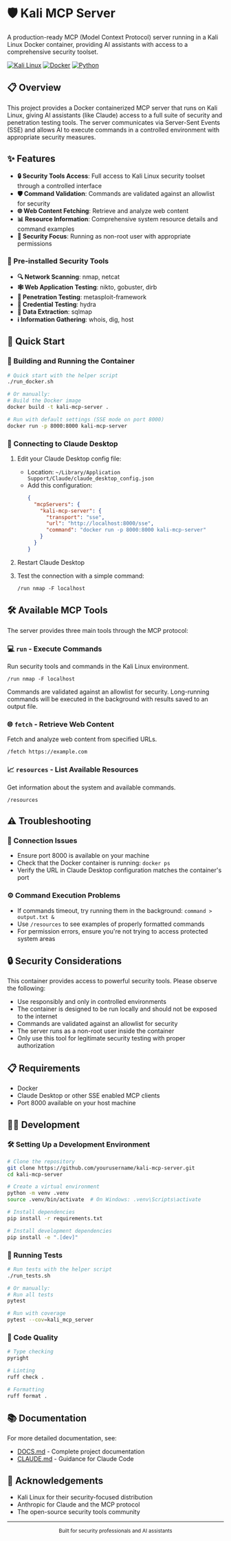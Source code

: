 # 🛡️ Kali MCP Server

A production-ready MCP (Model Context Protocol) server running in a Kali Linux Docker container, providing AI assistants with access to a comprehensive security toolset.

[![Kali Linux](https://img.shields.io/badge/Kali_Linux-557C94?style=for-the-badge&logo=kali-linux&logoColor=white)](https://www.kali.org/)
[![Docker](https://img.shields.io/badge/Docker-2496ED?style=for-the-badge&logo=docker&logoColor=white)](https://www.docker.com/)
[![Python](https://img.shields.io/badge/Python-3776AB?style=for-the-badge&logo=python&logoColor=white)](https://www.python.org/)

## 📋 Overview

This project provides a Docker containerized MCP server that runs on Kali Linux, giving AI assistants (like Claude) access to a full suite of security and penetration testing tools. The server communicates via Server-Sent Events (SSE) and allows AI to execute commands in a controlled environment with appropriate security measures.

## ✨ Features

- **🔒 Security Tools Access**: Full access to Kali Linux security toolset through a controlled interface
- **🛡️ Command Validation**: Commands are validated against an allowlist for security
- **🌐 Web Content Fetching**: Retrieve and analyze web content
- **📊 Resource Information**: Comprehensive system resource details and command examples
- **👤 Security Focus**: Running as non-root user with appropriate permissions

### 🔧 Pre-installed Security Tools

- **🔍 Network Scanning**: nmap, netcat
- **🕸️ Web Application Testing**: nikto, gobuster, dirb
- **🧪 Penetration Testing**: metasploit-framework
- **🔑 Credential Testing**: hydra
- **💉 Data Extraction**: sqlmap
- **ℹ️ Information Gathering**: whois, dig, host

## 🚀 Quick Start

### 🐳 Building and Running the Container

```bash
# Quick start with the helper script
./run_docker.sh

# Or manually:
# Build the Docker image
docker build -t kali-mcp-server .

# Run with default settings (SSE mode on port 8000)
docker run -p 8000:8000 kali-mcp-server
```

### 🔌 Connecting to Claude Desktop

1. Edit your Claude Desktop config file:
   - Location: `~/Library/Application Support/Claude/claude_desktop_config.json`
   - Add this configuration:
     ```json
     {
       "mcpServers": {
         "kali-mcp-server": {
           "transport": "sse",
           "url": "http://localhost:8000/sse",
           "command": "docker run -p 8000:8000 kali-mcp-server"
         }
       }
     }
     ```

2. Restart Claude Desktop
3. Test the connection with a simple command:
   ```
   /run nmap -F localhost
   ```

## 🛠️ Available MCP Tools

The server provides three main tools through the MCP protocol:

### 💻 `run` - Execute Commands

Run security tools and commands in the Kali Linux environment.

```
/run nmap -F localhost
```

Commands are validated against an allowlist for security. Long-running commands will be executed in the background with results saved to an output file.

### 🌐 `fetch` - Retrieve Web Content

Fetch and analyze web content from specified URLs.

```
/fetch https://example.com
```

### 📈 `resources` - List Available Resources

Get information about the system and available commands.

```
/resources
```

## ⚠️ Troubleshooting

### 🔌 Connection Issues

- Ensure port 8000 is available on your machine
- Check that the Docker container is running: `docker ps`
- Verify the URL in Claude Desktop configuration matches the container's port

### ⚙️ Command Execution Problems

- If commands timeout, try running them in the background: `command > output.txt &`
- Use `/resources` to see examples of properly formatted commands
- For permission errors, ensure you're not trying to access protected system areas

## 🔒 Security Considerations

This container provides access to powerful security tools. Please observe the following:

- Use responsibly and only in controlled environments
- The container is designed to be run locally and should not be exposed to the internet
- Commands are validated against an allowlist for security
- The server runs as a non-root user inside the container
- Only use this tool for legitimate security testing with proper authorization

## 📋 Requirements

- Docker
- Claude Desktop or other SSE enabled MCP clients
- Port 8000 available on your host machine

## 👨‍💻 Development

### 🛠️ Setting Up a Development Environment

```bash
# Clone the repository
git clone https://github.com/yourusername/kali-mcp-server.git
cd kali-mcp-server

# Create a virtual environment
python -m venv .venv
source .venv/bin/activate  # On Windows: .venv\Scripts\activate

# Install dependencies
pip install -r requirements.txt

# Install development dependencies
pip install -e ".[dev]"
```

### 🧪 Running Tests

```bash
# Run tests with the helper script
./run_tests.sh

# Or manually:
# Run all tests
pytest

# Run with coverage
pytest --cov=kali_mcp_server
```

### 📝 Code Quality

```bash
# Type checking
pyright

# Linting
ruff check .

# Formatting
ruff format .
```

## 📚 Documentation

For more detailed documentation, see:

- [DOCS.md](DOCS.md) - Complete project documentation
- [CLAUDE.md](CLAUDE.md) - Guidance for Claude Code

## 🙏 Acknowledgements

- Kali Linux for their security-focused distribution
- Anthropic for Claude and the MCP protocol
- The open-source security tools community

---

<p align="center">
  <sub>Built for security professionals and AI assistants</sub>
</p>